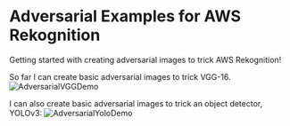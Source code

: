 # Adversarial Examples for AWS Rekognition
Getting started with creating adversarial images to trick AWS Rekognition!

So far I can create basic adversarial images to trick VGG-16.
![AdversarialVGGDemo](/adversarial-test/demo.gif)


I can also create basic adversarial images to trick an object detector, YOLOv3:
![AdversarialYoloDemo](/yolo-v3-adversarial/demo.gif)
